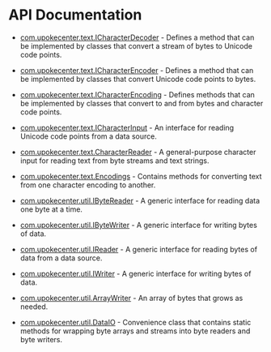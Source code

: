 # API Documentation

* [com.upokecenter.text.ICharacterDecoder](com.upokecenter.text.ICharacterDecoder.md) -
Defines a method that can be implemented by classes that convert a stream of
 bytes to Unicode code points.

* [com.upokecenter.text.ICharacterEncoder](com.upokecenter.text.ICharacterEncoder.md) -
Defines a method that can be implemented by classes that convert Unicode
 code points to bytes.

* [com.upokecenter.text.ICharacterEncoding](com.upokecenter.text.ICharacterEncoding.md) -
Defines methods that can be implemented by classes that convert to and from
 bytes and character code points.

* [com.upokecenter.text.ICharacterInput](com.upokecenter.text.ICharacterInput.md) -
An interface for reading Unicode code points from a data source.

* [com.upokecenter.text.CharacterReader](com.upokecenter.text.CharacterReader.md) -
A general-purpose character input for reading text from byte streams and
 text strings.

* [com.upokecenter.text.Encodings](com.upokecenter.text.Encodings.md) -
Contains methods for converting text from one character encoding to another.

* [com.upokecenter.util.IByteReader](com.upokecenter.util.IByteReader.md) -
A generic interface for reading data one byte at a time.

* [com.upokecenter.util.IByteWriter](com.upokecenter.util.IByteWriter.md) -
A generic interface for writing bytes of data.

* [com.upokecenter.util.IReader](com.upokecenter.util.IReader.md) -
A generic interface for reading bytes of data from a data source.

* [com.upokecenter.util.IWriter](com.upokecenter.util.IWriter.md) -
A generic interface for writing bytes of data.

* [com.upokecenter.util.ArrayWriter](com.upokecenter.util.ArrayWriter.md) -
An array of bytes that grows as needed.

* [com.upokecenter.util.DataIO](com.upokecenter.util.DataIO.md) -
Convenience class that contains static methods for wrapping byte arrays and
 streams into byte readers and byte writers.
